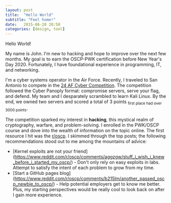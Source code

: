 ```yaml
---
layout: post
title:  "Hello World"
subtitle: "Feel home!"
date:   2015-06-28 20:50
categories: [design, tool]
---
```

Hello World!

My name is John. I'm new to hacking and hope to improve over the next few months. My goal is to earn the OSCP-PWK certification before New Year's Day 2020. Fortunately, I have foundational experience in programming, IT, and networking.

I'm a cyber systems operator in the Air Force. Recently, I traveled to San Antonio to compete in the [24 AF Cyber Competition](https://www.jbsa.mil/News/News/Article/1873245/24th-air-force-hosts-naf-wide-cyber-competition/). The competition followed the Cyber Panoply format: compromise servers, serve your flag, and defend. My team and I desparately scrambled to learn Kali Linux. By the end, we owned two servers and scored a total of 3 points <sub>first place had over 3000 points</sub>.

The competition sparked my interest in **hacking**, this mystical realm of cryptography, warfare, and problem-solving. I enrolled in the PWK/OSCP course and dove into the wealth of information on the topic online. The first resource I hit was the [r/oscp](https://www.reddit.com/r/oscp/). I skimmed through the top posts; the following recommendations stood out to me among the mountains of advice:

* [Kernel exploits are not your friend] (https://www.reddit.com/r/oscp/comments/aggzgw/stuff_i_wish_i_knew_before_i_started_my_oscp/) - Don't only rely on easy exploits in labs. Attempt to satisfy the intent of each problem to grow from my time.
* [Start a GitHub pages blog] (https://www.reddit.com/r/oscp/comments/b215lm/another_passed_oscp_newbie_to_oscp/) - Help potential employers get to know me better. Plus, my starting perspectives would be really cool to look back on after I gain more experience.
